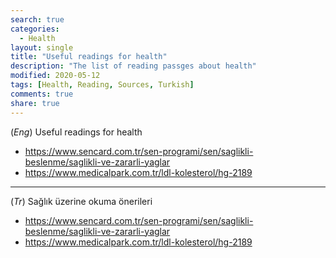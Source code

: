 ```yaml
---
search: true
categories: 
  - Health
layout: single
title: "Useful readings for health"
description: "The list of reading passges about health"
modified: 2020-05-12
tags: [Health, Reading, Sources, Turkish]
comments: true
share: true
---
```

(*Eng*) Useful readings for health

* https://www.sencard.com.tr/sen-programi/sen/saglikli-beslenme/saglikli-ve-zararli-yaglar  
* https://www.medicalpark.com.tr/ldl-kolesterol/hg-2189  

---
(*Tr*) Sağlık üzerine okuma önerileri  

* https://www.sencard.com.tr/sen-programi/sen/saglikli-beslenme/saglikli-ve-zararli-yaglar  
* https://www.medicalpark.com.tr/ldl-kolesterol/hg-2189
